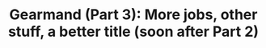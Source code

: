 ---
layout: post
title: "Gearmand (Part 3): More jobs, other stuff, a better title (soon after Part 2) "
category: posts
tags: gearman
published: false
---